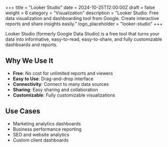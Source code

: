 +++
title = "Looker Studio"
date = 2024-10-25T12:00:00Z
draft = false
weight = 6
category = "Visualization"
description = "Looker Studio: Free data visualization and dashboarding tool from Google. Create interactive reports and share insights easily."
logo_placeholder = "looker-studio"
+++

Looker Studio (formerly Google Data Studio) is a free tool that turns your data into informative, easy-to-read, easy-to-share, and fully customizable dashboards and reports.

## Why We Use It

- **Free**: No cost for unlimited reports and viewers
- **Easy to Use**: Drag-and-drop interface
- **Connectivity**: Connect to many data sources
- **Sharing**: Easy sharing and collaboration
- **Customizable**: Fully customizable visualizations

## Use Cases

- Marketing analytics dashboards
- Business performance reporting
- SEO and website analytics
- Custom client dashboards
